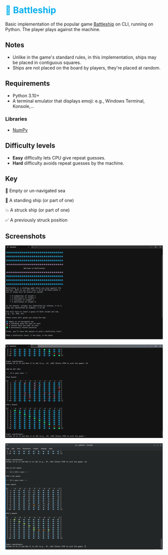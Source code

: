 # <font color="#00b0f0">🚢 Battleship</font>

Basic implementation of the popular game [Battleship](https://en.wikipedia.org/wiki/Battleship_(game)) on CLI, running on Python. The player plays against the machine.


## Notes

- Unlike in the game's standard rules, in this implementation, ships may be placed in contiguous squares.
- Ships are not placed on the board by players, they're placed at random.

## Requirements 

- Python 3.10+
- A terminal emulator that displays emoji: e.g., Windows Terminal, Konsole,...

### Libraries
 - [NumPy](https://github.com/numpy/numpy)


## Difficulty levels

- **Easy** difficulty lets CPU give repeat guesses. 
- **Hard** difficulty avoids repeat guesses by the machine.

## Key
🌊  Empty or un-navigated sea

🚢  A standing ship (or part of one)

💥  A struck ship (or part of one)

✅  A previously struck position
## Screenshots


![Welcome image](<docs/screenshot_01.png>)

![Midgame image](<docs/screenshot_02.png>)

![Midgame image](<docs/screenshot_03.png>)